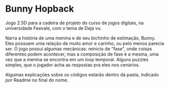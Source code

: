 # Bunny Hopback

Jogo 2.5D para a cadeira de projeto do curso de jogos digitais, na universidade Feevale, com o tema de Deja vu. 
 
Narra a história de uma menina e de seu bichinho de estimação, Bunny. Eles possuem uma relação de muito amor e carinho, ou pelo menos parecia ser. 
O jogo possui algumas mecânicas: reinicio de "fase", onde coisas diferentes podem acontecer, mas a composição de fase é a mesma, uma vez que a menina se encontra em um loop temporal. Alguns puzzles simples, que o jogador 
acha as respostas pra eles nos cenários. 


Algumas explicações sobre os códigos estarão dentro da pasta, indicado por Readme no final do nome.
